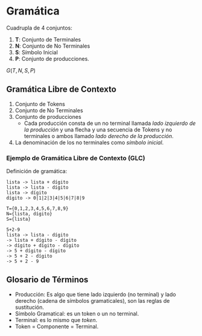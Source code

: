 # Gramática

Cuadrupla de 4 conjuntos:

1. **T**: Conjunto de Terminales
2. **N**: Conjunto de No Terminales
3. **S**: Símbolo Inicial
4. **P**: Conjunto de producciones.

$G(T,N,S,P)$

## Gramática Libre de Contexto

1. Conjunto de Tokens
2. Conjunto de No Terminales
3. Conjunto de producciones
   - Cada producción consta de un no terminal llamada _lado izquierdo de la producción_ y una flecha y una secuencia de Tokens y no terminales o ambos llamado _lado derecho de la producción_.
4. La denominación de los no terminales como _símbolo inicial_.

### Ejemplo de Gramática Libre de Contexto (GLC)

Definición de gramática:

```
lista -> lista + dígito
lista -> lista - dígito
lista -> dígito
dígito -> 0|1|2|3|4|5|6|7|8|9
```

``` 
T={0,1,2,3,4,5,6,7,8,9}
N={lista, dígito}
S={lista}
```

```
5+2-9
lista -> lista - dígito
-> lista + dígito - dígito
-> dígito + dígito - dígito
-> 5 + dígito - dígito
-> 5 + 2 - dígito
-> 5 + 2 - 9
```

## Glosario de Términos

- Producción: Es algo que tiene lado izquierdo (no terminal) y lado derecho
  (cadena de símbolos gramaticales), son las reglas de sustitución.
- Símbolo Gramatical: es un token o un no terminal.
- Terminal: es lo mismo que _token_.
- Token = Componente = Terminal.
